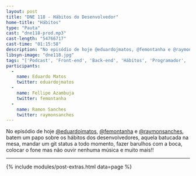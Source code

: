 ```yaml
---
layout: post
title: "DNE 118 - Hábitos do Desenvolvedor"
home-title: "Hábitos"
type: "Pauta"
cast: "dne118-prod.mp3"
cast-length: "54766717"
cast-time: "01:15:58"
description: "No episódio de hoje @eduardojmatos, @femontanha e @raymonsanches, batem um papo sobre os hábitos dos desenvolvedores, aquela batucada na mesa, mandar um git status a todo momento, fazer barulhos com a boca, colocar o fone mas não ouvir nenhuma música e muito mais!!"
libsyn-image: "dne118.jpg"
tags: "['Podcast', 'Front-end', 'Back-end', 'Hábitos', 'Programador', 'Desenvolvedor']"
participants:
  -
    name: Eduardo Matos
    twitter: eduardojmatos
  -
    name: Fellipe Azambuja
    twitter: femontanha
  -
    name: Ramon Sanches
    twitter: raymonsanches
---
```


No episódio de hoje [@eduardojmatos](http://twitter.com/eduardojmatos), [@femontanha](https://twitter.com/femontanha) e [@raymonsanches](https://twitter.com/raymonsanches), batem um papo sobre os hábitos dos desenvolvedores, aquela batucada na mesa, mandar um git status a todo momento, fazer barulhos com a boca, colocar o fone mas não ouvir nenhuma música e muito mais!!

---

{% include modules/post-extras.html data=page %}
